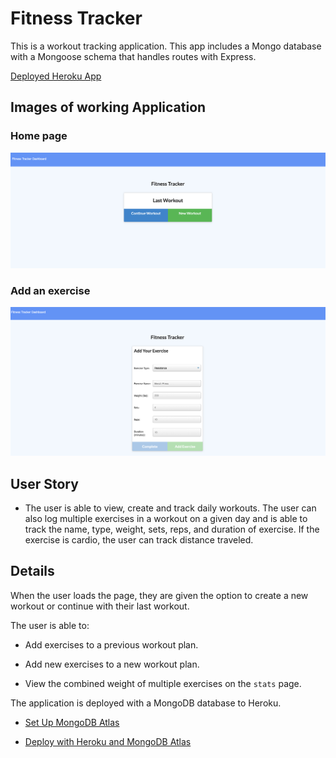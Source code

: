 # Fitness Tracker

This is a workout tracking application. This app includes a Mongo database with a Mongoose schema that handles routes with Express.

[Deployed Heroku App](https://fitness-application-idallas93.herokuapp.com/ "Deployed Heroku App")

## Images of working Application
### Home page
![Image One](./assets/one.png "Image One")
### Add an exercise
![Image Two](./assets/two.png "Image Two")




## User Story

* The user is able to view, create and track daily workouts. The user can also log multiple exercises in a workout on a given day and is able to track the name, type, weight, sets, reps, and duration of exercise. If the exercise is cardio, the user can track distance traveled.

## Details

When the user loads the page, they are given the option to create a new workout or continue with their last workout.

The user is able to:

  * Add exercises to a previous workout plan.

  * Add new exercises to a new workout plan.

  * View the combined weight of multiple exercises on the `stats` page.

The application is deployed with a MongoDB database to Heroku.
  * [Set Up MongoDB Atlas](../04-Important/MongoAtlas-Setup.md)

  * [Deploy with Heroku and MongoDB Atlas](../04-Important/MongoAtlas-Deploy.md)

